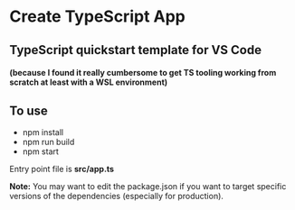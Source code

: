 # Create TypeScript App
## TypeScript quickstart template for VS Code
#### (because I found it really cumbersome to get TS tooling working from scratch at least with a WSL environment)

## To use
* npm install
* npm run build
* npm start

Entry point file is **src/app.ts**

**Note:** You may want to edit the package.json if you want to target specific versions of the dependencies (especially for production).
